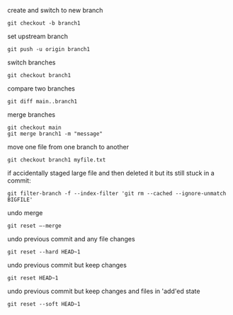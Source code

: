 create and switch to new branch
```
git checkout -b branch1
```

set upstream branch
```
git push -u origin branch1
```

switch branches
```
git checkout branch1
```

compare two branches
```
git diff main..branch1
```

merge branches
```
git checkout main
git merge branch1 -m "message"
```

move one file from one branch to another
```
git checkout branch1 myfile.txt
```

if accidentally staged large file and then deleted it but its still stuck in a commit:
```
git filter-branch -f --index-filter 'git rm --cached --ignore-unmatch BIGFILE'
```

undo merge
```
git reset –-merge
```

undo previous commit and any file changes 
```
git reset --hard HEAD~1
```

undo previous commit but keep changes
```
git reset HEAD~1
```

undo previous commit but keep changes and files in 'add'ed state
```
git reset --soft HEAD~1
```

